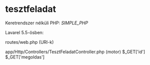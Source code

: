 # tesztfeladat

Keretrendszer nélküli PHP:
  _SIMPLE_PHP_

Lavarel 5.5-ösben:

  routes/web.php (URI-k)

  app/Http/Controllers/TesztFeladatController.php (motor)
  $_GET['id'] 
  $_GET['megoldas']
